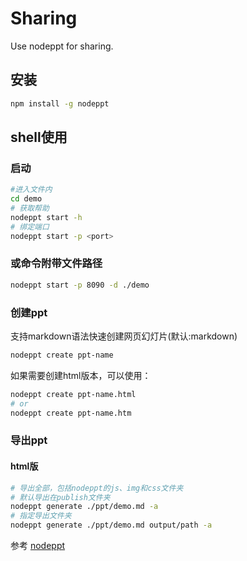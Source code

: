 # Sharing
Use nodeppt for sharing.


## 安装

```bash
npm install -g nodeppt
```

## shell使用

### 启动

```bash
#进入文件内
cd demo
# 获取帮助
nodeppt start -h
# 绑定端口
nodeppt start -p <port>
```

### 或命令附带文件路径

```bash
nodeppt start -p 8090 -d ./demo
```


### 创建ppt
支持markdown语法快速创建网页幻灯片(默认:markdown)
```bash
nodeppt create ppt-name
```
如果需要创建html版本，可以使用：
```bash
nodeppt create ppt-name.html
# or
nodeppt create ppt-name.htm
```


### 导出ppt

#### html版

```bash
# 导出全部，包括nodeppt的js、img和css文件夹
# 默认导出在publish文件夹
nodeppt generate ./ppt/demo.md -a
# 指定导出文件夹
nodeppt generate ./ppt/demo.md output/path -a
```

参考 [nodeppt](https://github.com/ksky521/nodePPT "nodeppt")